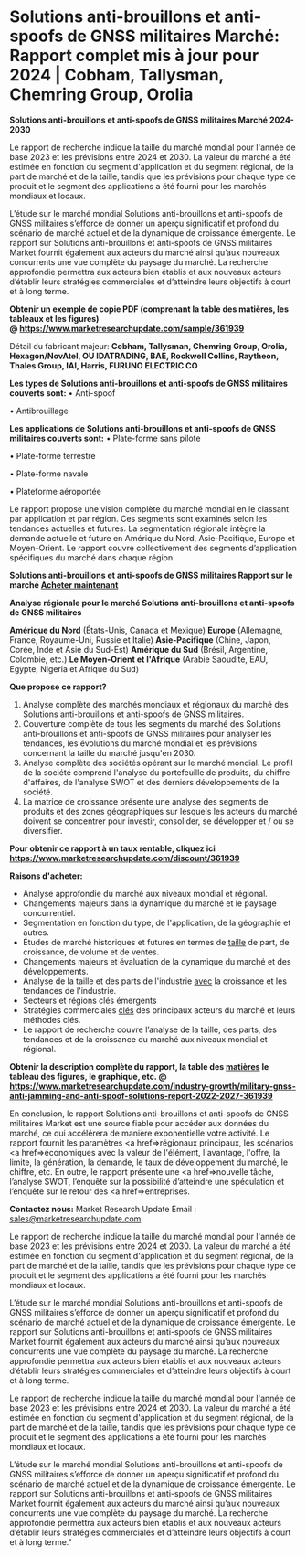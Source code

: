 # Solutions anti-brouillons et anti-spoofs de GNSS militaires Marché: Rapport complet mis à jour pour 2024 | Cobham, Tallysman, Chemring Group, Orolia

<strong>Solutions anti-brouillons et anti-spoofs de GNSS militaires Marché 2024-2030</strong>

Le rapport de recherche indique la taille du marché mondial pour l'année de base 2023 et les prévisions entre 2024 et 2030. La valeur du marché a été estimée en fonction du segment d'application et du segment régional, de la part de marché et de la taille, tandis que les prévisions pour chaque type de produit et le segment des applications a été fourni pour les marchés mondiaux et locaux.

L’étude sur le marché mondial Solutions anti-brouillons et anti-spoofs de GNSS militaires s’efforce de donner un aperçu significatif et profond du scénario de marché actuel et de la dynamique de croissance émergente. Le rapport sur Solutions anti-brouillons et anti-spoofs de GNSS militaires Market fournit également aux acteurs du marché ainsi qu’aux nouveaux concurrents une vue complète du paysage du marché. La recherche approfondie permettra aux acteurs bien établis et aux nouveaux acteurs d’établir leurs stratégies commerciales et d’atteindre leurs objectifs à court et à long terme.

<strong><b>Obtenir un exemple de copie PDF (comprenant la table des matières, les tableaux et les figures) @ </b></strong><strong><a href=http://www.marketresearchupdate.com/sample/361939>https://www.marketresearchupdate.com/sample/361939</a></strong></u></a></strong>

Détail du fabricant majeur:
<strong>Cobham, Tallysman, Chemring Group, Orolia, Hexagon/NovAtel, OU IDATRADING, BAE, Rockwell Collins, Raytheon, Thales Group, IAI, Harris, FURUNO ELECTRIC CO</strong>

<strong>Les types de Solutions anti-brouillons et anti-spoofs de GNSS militaires couverts sont:</strong>
• Anti-spoof

• Antibrouillage

<strong>Les applications de Solutions anti-brouillons et anti-spoofs de GNSS militaires couverts sont:</strong>
• Plate-forme sans pilote

• Plate-forme terrestre

• Plate-forme navale

• Plateforme aéroportée

Le rapport propose une vision complète du marché mondial en le classant par application et par région. Ces segments sont examinés selon les tendances actuelles et futures. La segmentation régionale intègre la demande actuelle et future en Amérique du Nord, Asie-Pacifique, Europe et Moyen-Orient. Le rapport couvre collectivement des segments d’application spécifiques du marché dans chaque région.

<strong>Solutions anti-brouillons et anti-spoofs de GNSS militaires Rapport sur le marché <a href=https://www.marketresearchupdate.com/buynow/361939> Acheter maintenant </a></strong></a></strong>

<strong>Analyse régionale pour le marché Solutions anti-brouillons et anti-spoofs de GNSS militaires</strong>

<strong>Amérique du Nord</strong> (États-Unis, Canada et Mexique)
<strong>Europe</strong> (Allemagne, France, Royaume-Uni, Russie et Italie)
<strong>Asie-Pacifique</strong> (Chine, Japon, Corée, Inde et Asie du Sud-Est)
<strong>Amérique du Sud</strong> (Brésil, Argentine, Colombie, etc.)
<strong>Le Moyen-Orient et l'Afrique</strong> (Arabie Saoudite, EAU, Egypte, Nigeria et Afrique du Sud)

<strong>Que propose ce rapport?</strong>

1) Analyse complète des marchés mondiaux et régionaux du marché des Solutions anti-brouillons et anti-spoofs de GNSS militaires.
2) Couverture complète de tous les segments du marché des Solutions anti-brouillons et anti-spoofs de GNSS militaires pour analyser les tendances, les évolutions du marché mondial et les prévisions concernant la taille du marché jusqu'en 2030.
3) Analyse complète des sociétés opérant sur le marché mondial. Le profil de la société comprend l'analyse du portefeuille de produits, du chiffre d'affaires, de l'analyse SWOT et des derniers développements de la société.
4) La matrice de croissance présente une analyse des segments de produits et des zones géographiques sur lesquels les acteurs du marché doivent se concentrer pour investir, consolider, se développer et / ou se diversifier.

<strong>Pour obtenir ce rapport à un taux rentable, cliquez ici</strong>
<strong><a href=https://www.marketresearchupdate.com/discount/361939>https://www.marketresearchupdate.com/discount/361939</a></strong></b></u></strong></a>

<strong>Raisons d'acheter:</strong>
<ul>
  <li>Analyse approfondie du marché aux niveaux mondial et régional.</li>
  <li>Changements majeurs dans la dynamique du marché et le paysage concurrentiel.</li>
  <li>Segmentation en fonction du type, de l'application, de la géographie et autres.</li>
  <li>Études de marché historiques et futures en termes de <a href=>taille</a> de part, de croissance, de volume et de ventes.</li>
  <li>Changements majeurs et évaluation de la dynamique du marché et des développements.</li>
  <li>Analyse de la taille et des parts de l'industrie <a href=>avec</a> la croissance et les tendances de l'industrie.</li>
  <li>Secteurs et régions clés émergents</li>
  <li>Stratégies commerciales <a href=>clés</a> des principaux acteurs du marché et leurs méthodes clés.</li>
  <li>Le rapport de recherche couvre l’analyse de la taille, des parts, des tendances et de la croissance du marché aux niveaux mondial et régional.</li>
</ul>
<strong><b>Obtenir la description complète du rapport, la table des <a href=>matières</a> le tableau des figures, le graphique, etc. @ </b></strong> <strong><a href=https://www.marketresearchupdate.com/industry-growth/military-gnss-anti-jamming-and-anti-spoof-solutions-report-2022-2027-361939>https://www.marketresearchupdate.com/industry-growth/military-gnss-anti-jamming-and-anti-spoof-solutions-report-2022-2027-361939</a></strong></a></strong>

En conclusion, le rapport Solutions anti-brouillons et anti-spoofs de GNSS militaires Market est une source fiable pour accéder aux données du marché, ce qui accélérera de manière exponentielle votre activité. Le rapport fournit les paramètres <a href=>régionaux</a> principaux, les scénarios <a href=>économiques</a> avec la valeur de l'élément, l'avantage, l'offre, la limite, la génération, la demande, le taux de développement du marché, le chiffre, etc. En outre, le rapport présente une <a href=>nouvelle</a> tâche, l’analyse SWOT, l’enquête sur la possibilité d’atteindre une spéculation et l’enquête sur le retour des <a href=>entreprises.</a>

<strong>Contactez nous:</strong>
Market Research Update
Email : sales@marketresearchupdate.com

Le rapport de recherche indique la taille du marché mondial pour l'année de base 2023 et les prévisions entre 2024 et 2030. La valeur du marché a été estimée en fonction du segment d'application et du segment régional, de la part de marché et de la taille, tandis que les prévisions pour chaque type de produit et le segment des applications a été fourni pour les marchés mondiaux et locaux.

L’étude sur le marché mondial Solutions anti-brouillons et anti-spoofs de GNSS militaires s’efforce de donner un aperçu significatif et profond du scénario de marché actuel et de la dynamique de croissance émergente. Le rapport sur Solutions anti-brouillons et anti-spoofs de GNSS militaires Market fournit également aux acteurs du marché ainsi qu’aux nouveaux concurrents une vue complète du paysage du marché. La recherche approfondie permettra aux acteurs bien établis et aux nouveaux acteurs d’établir leurs stratégies commerciales et d’atteindre leurs objectifs à court et à long terme.

Le rapport de recherche indique la taille du marché mondial pour l'année de base 2023 et les prévisions entre 2024 et 2030. La valeur du marché a été estimée en fonction du segment d'application et du segment régional, de la part de marché et de la taille, tandis que les prévisions pour chaque type de produit et le segment des applications a été fourni pour les marchés mondiaux et locaux.

L’étude sur le marché mondial Solutions anti-brouillons et anti-spoofs de GNSS militaires s’efforce de donner un aperçu significatif et profond du scénario de marché actuel et de la dynamique de croissance émergente. Le rapport sur Solutions anti-brouillons et anti-spoofs de GNSS militaires Market fournit également aux acteurs du marché ainsi qu’aux nouveaux concurrents une vue complète du paysage du marché. La recherche approfondie permettra aux acteurs bien établis et aux nouveaux acteurs d’établir leurs stratégies commerciales et d’atteindre leurs objectifs à court et à long terme."
